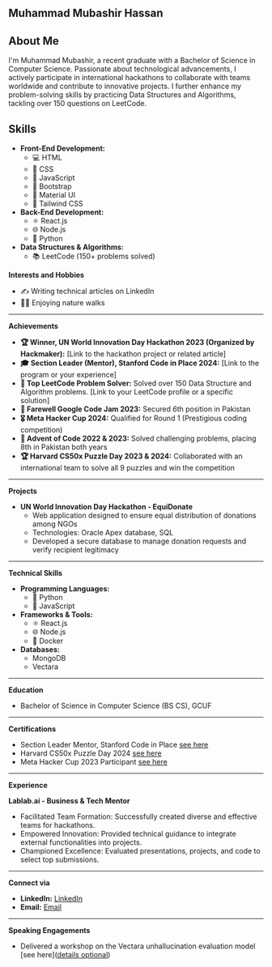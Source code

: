 **Muhammad Mubashir Hassan**
---
**About Me**
---
I'm Muhammad Mubashir, a recent graduate with a Bachelor of Science in Computer Science. Passionate about technological advancements, I actively participate in international hackathons to collaborate with teams worldwide and contribute to innovative projects. I further enhance my problem-solving skills by practicing Data Structures and Algorithms, tackling over 150 questions on LeetCode.

**Skills**
---
* **Front-End Development:** 
  * 💻 HTML 
  * 🎨 CSS 
  * 🧠 JavaScript 
  * 🧱 Bootstrap 
  * 💎 Material UI 
  * 🍃 Tailwind CSS
* **Back-End Development:** 
  * ⚛️ React.js 
  * 🌐 Node.js 
  * 🐍 Python
* **Data Structures & Algorithms:** 
  * 📚 LeetCode (150+ problems solved)

**Interests and Hobbies**

* ✍️ Writing technical articles on LinkedIn
* 🚶‍♀️ Enjoying nature walks

---

**Achievements**

* **🏆 Winner, UN World Innovation Day Hackathon 2023 (Organized by Hackmaker):** [Link to the hackathon project or related article]
* **🎓 Section Leader (Mentor), Stanford Code in Place 2024:** [Link to the program or your experience]
* **🥇 Top LeetCode Problem Solver:** Solved over 150 Data Structure and Algorithm problems. [Link to your LeetCode profile or a specific solution]
* **🏅 Farewell Google Code Jam 2023:** Secured 6th position in Pakistan
* **🎖️ Meta Hacker Cup 2024:** Qualified for Round 1 (Prestigious coding competition)
* **🏅 Advent of Code 2022 & 2023:** Solved challenging problems, placing 8th in Pakistan both years
* **🏆 Harvard CS50x Puzzle Day 2023 & 2024:** Collaborated with an international team to solve all 9 puzzles and win the competition

---

**Projects**

* **UN World Innovation Day Hackathon - EquiDonate**
   * Web application designed to ensure equal distribution of donations among NGOs
   * Technologies: Oracle Apex database, SQL
   * Developed a secure database to manage donation requests and verify recipient legitimacy

---

**Technical Skills**

* **Programming Languages:** 
  * 🐍 Python
  * 🧠 JavaScript
* **Frameworks & Tools:** 
  * ⚛️ React.js 
  * 🌐 Node.js 
  * 🐳 Docker
* **Databases:** 
  * MongoDB 
  * Vectara

---

**Education**

* Bachelor of Science in Computer Science (BS CS), GCUF

---

**Certifications**

* Section Leader Mentor, Stanford Code in Place [see here](https://digitalcredential.stanford.edu/check/B917B3450F44F4F84E84FD5A62A5BB8AB64A1712026C1D4BC3C44867D4A30F06SXhVeUg4WUE4TFdpdzYyZlpGeUsrZ2pBaTNUUzZpWVVzdExBUGgyWEFsajJQV3Bl)
* Harvard CS50x Puzzle Day 2024 [see here](https://drive.google.com/file/d/1zQhgjEqkLiD5o8OMRTOZ2Arpkau2Fydi/view?usp=sharing)
* Meta Hacker Cup 2023 Participant [see here](https://drive.google.com/file/d/1aVv9AVd2T9FnqYp0s1IQua65p4S5rleS/view?usp=drive_link)

---

**Experience**

**Lablab.ai - Business & Tech Mentor**

* Facilitated Team Formation: Successfully created diverse and effective teams for hackathons.
* Empowered Innovation: Provided technical guidance to integrate external functionalities into projects.
* Championed Excellence: Evaluated presentations, projects, and code to select top submissions.

---

**Connect via**

* **LinkedIn:** [LinkedIn](https://www.linkedin.com/in/mianmubashir105/)
* **Email:** [Email](mianmubashir105@gmail.com)
---

**Speaking Engagements**

* Delivered a workshop on the Vectara unhallucination evaluation model [see here]([details optional](https://www.youtube.com/watch?v=Vp7ul2UcAPU))
